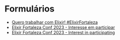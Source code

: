 # Formulários

- [Quero trabalhar com Elixir! #ElixirFortaleza](https://docs.google.com/forms/d/e/1FAIpQLSfhs7PgfZk5x25ga3BahcPxA044ujnVD0xxxkYFmdcCjOcOVA/viewform?usp=sf_link)
- [Elixir Fortaleza Conf 2023 - Interesse em participar](https://docs.google.com/forms/d/e/1FAIpQLSevx9A6YO_tWDV3s8hSIhfsUxu27Kzych0J0gts_W7onu-qCQ/viewform?usp=sf_link)
- [Elixir Fortaleza Conf 2023 - Interest in participating](https://docs.google.com/forms/d/10fw7LhoBsBupkORiaV2BTFpkbx-Il0gMuRWVJ-FeW8E/edit)

